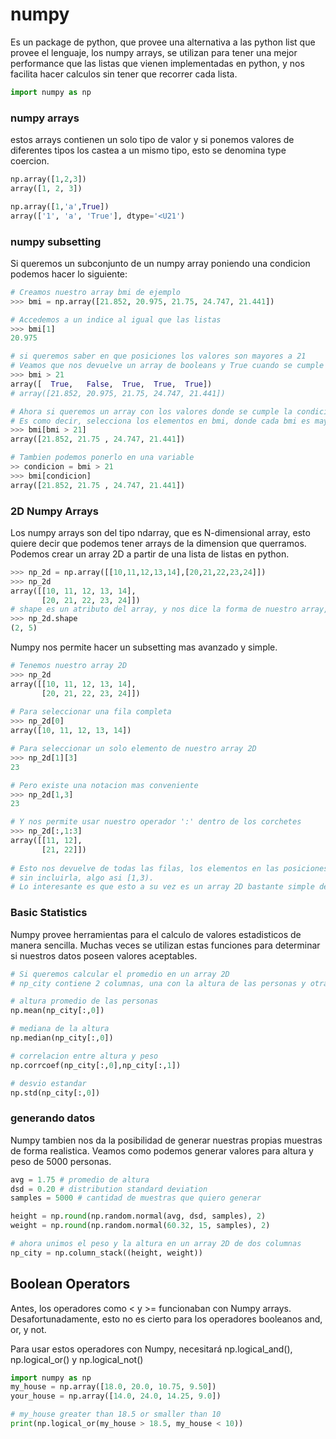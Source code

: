 # numpy

Es un package de python, que provee una alternativa a las python list que provee el lenguaje, los numpy arrays, 
se utilizan para tener una mejor performance que las listas que vienen implementadas en python, y nos facilita 
hacer calculos sin tener que recorrer cada lista.

``` python
import numpy as np
```

### numpy arrays
estos arrays contienen un solo tipo de valor y si ponemos valores de diferentes tipos los castea a un mismo tipo,
esto se denomina type coercion.

```python
np.array([1,2,3])
array([1, 2, 3])

np.array([1,'a',True])
array(['1', 'a', 'True'], dtype='<U21')
```

### numpy subsetting
Si queremos un subconjunto de un numpy array poniendo una condicion podemos hacer lo siguiente:

```python 
# Creamos nuestro array bmi de ejemplo
>>> bmi = np.array([21.852, 20.975, 21.75, 24.747, 21.441])

# Accedemos a un indice al igual que las listas
>>> bmi[1]
20.975

# si queremos saber en que posiciones los valores son mayores a 21
# Veamos que nos devuelve un array de booleans y True cuando se cumple la condicion
>>> bmi > 21
array([  True,   False,  True,  True,  True])
# array([21.852, 20.975, 21.75, 24.747, 21.441])

# Ahora si queremos un array con los valores donde se cumple la condicion.
# Es como decir, selecciona los elementos en bmi, donde cada bmi es mayor a 21.
>>> bmi[bmi > 21]
array([21.852, 21.75 , 24.747, 21.441])

# Tambien podemos ponerlo en una variable
>> condicion = bmi > 21
>>> bmi[condicion]
array([21.852, 21.75 , 24.747, 21.441])
```

### 2D Numpy Arrays

Los numpy arrays son del tipo ndarray, que es N-dimensional array, esto quiere decir que podemos tener arrays
de la dimension que querramos. 
Podemos crear un array 2D a partir de una lista de listas en python.

```python
>>> np_2d = np.array([[10,11,12,13,14],[20,21,22,23,24]])
>>> np_2d
array([[10, 11, 12, 13, 14],
       [20, 21, 22, 23, 24]])
# shape es un atributo del array, y nos dice la forma de nuestro array, con 2 filas y 3 columnas.
>>> np_2d.shape
(2, 5)
```
Numpy nos permite hacer un subsetting mas avanzado y simple.

```python
# Tenemos nuestro array 2D
>>> np_2d
array([[10, 11, 12, 13, 14],
       [20, 21, 22, 23, 24]])
       
# Para seleccionar una fila completa
>>> np_2d[0]
array([10, 11, 12, 13, 14])

# Para seleccionar un solo elemento de nuestro array 2D
>>> np_2d[1][3]
23

# Pero existe una notacion mas conveniente
>>> np_2d[1,3]
23

# Y nos permite usar nuestro operador ':' dentro de los corchetes
>>> np_2d[:,1:3]
array([[11, 12],
       [21, 22]])
       
# Esto nos devuelve de todas las filas, los elementos en las posiciones uno inclusive hasta la tercera posicion
# sin incluirla, algo asi [1,3).
# Lo interesante es que esto a su vez es un array 2D bastante simple de extraer.
```

### Basic Statistics

Numpy provee herramientas para el calculo de valores estadisticos de manera sencilla. Muchas veces se
utilizan estas funciones para determinar si nuestros datos poseen valores aceptables.

```python
# Si queremos calcular el promedio en un array 2D 
# np_city contiene 2 columnas, una con la altura de las personas y otra con su peso.

# altura promedio de las personas
np.mean(np_city[:,0]) 

# mediana de la altura
np.median(np_city[:,0])

# correlacion entre altura y peso
np.corrcoef(np_city[:,0],np_city[:,1])

# desvio estandar
np.std(np_city[:,0])
```

### generando datos

Numpy tambien nos da la posibilidad de generar nuestras propias muestras de forma realistica.
Veamos como podemos generar valores para altura y peso de 5000 personas.

```python
avg = 1.75 # promedio de altura
dsd = 0.20 # distribution standard deviation
samples = 5000 # cantidad de muestras que quiero generar

height = np.round(np.random.normal(avg, dsd, samples), 2)
weight = np.round(np.random.normal(60.32, 15, samples), 2)

# ahora unimos el peso y la altura en un array 2D de dos columnas
np_city = np.column_stack((height, weight))
```

## Boolean Operators

Antes, los operadores como < y >= funcionaban con Numpy arrays. 
Desafortunadamente, esto no es cierto para los operadores booleanos and, or, y not.

Para usar estos operadores con Numpy, necesitará np.logical_and(), np.logical_or() y np.logical_not()

```python
import numpy as np
my_house = np.array([18.0, 20.0, 10.75, 9.50])
your_house = np.array([14.0, 24.0, 14.25, 9.0])

# my_house greater than 18.5 or smaller than 10
print(np.logical_or(my_house > 18.5, my_house < 10))

```














